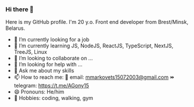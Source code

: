 ### Hi there 👋

Here is my GitHub profile. I'm 20 y.o. Front end developer from Brest/Minsk, Belarus.

- 🔭 I’m currently looking for a job
- 🌱 I’m currently learning JS, NodeJS, ReactJS, TypeScript, NextJS, TreeJS, Linux
- 👯 I’m looking to collaborate on ...
- 🤔 I’m looking for help with ...
- 💬 Ask me about my skills
- 📫 How to reach me:
📧 email: mmarkovets15072003@gmail.com 
⏩ telegram: https://t.me/AGony15
- 😄 Pronouns: He/him
- 🎨 Hobbies: coding, walking, gym

<!--
### 🏆 Achivement

## Winner of Brest TECHOPOLIS'23 hackaton (https://www.brsu.by/news/pobeda-na-hakatone-technopolis23)

## Winner of University Olimpiad (https://vk.com/wall-123929363_580)
-->
